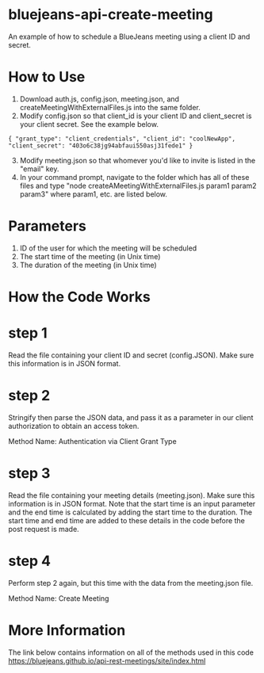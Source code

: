 # bluejeans-api-create-meeting
An example of how to schedule a BlueJeans meeting using a client ID and secret.

# How to Use

1) Download auth.js, config.json, meeting.json, and createMeetingWithExternalFiles.js into the same folder.
2) Modify config.json so that client_id is your client ID and client_secret is your client secret. See the example below.

`{
  "grant_type": "client_credentials",
  "client_id": "coolNewApp",
  "client_secret": "403o6c38jg94abfaui550asj31fede1"
}`

3) Modify meeting.json so that whomever you'd like to invite is listed in the "email" key. 
4) In your command prompt, navigate to the folder which has all of these files and type "node createAMeetingWithExternalFiles.js param1 param2 param3" where param1, etc. are listed below. 

# Parameters
1) ID of the user for which the meeting will be scheduled
2) The start time of the meeting (in Unix time)
3) The duration of the meeting (in Unix time)

# How the Code Works
# step 1
Read the file containing your client ID and secret (config.JSON). Make sure this information is in JSON format.

# step 2
Stringify then parse the JSON data, and pass it as a parameter in our client authorization to obtain an access token. 

Method Name: 
Authentication via Client Grant Type

# step 3
Read the file containing your meeting details (meeting.json). Make sure this information is in JSON format. Note that the start time is an input parameter and the end time is calculated by adding the start time to the duration. The start time and end time are added to these details in the code before the post request is made. 

# step 4
Perform step 2 again, but this time with the data from the meeting.json file. 

Method Name: 
Create Meeting

# More Information
The link below contains information on all of the methods used in this code
https://bluejeans.github.io/api-rest-meetings/site/index.html

